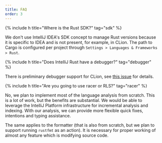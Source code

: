 ```yaml
---
title: FAQ
order: 3
---
```


{% include h title="Where is the Rust SDK?" tag="sdk" %}

We don't use IntelliJ IDEA's SDK concept to manage Rust versions because it is
specific to IDEA and is not present, for example, in CLion. The path to Cargo is
configured per project through `Settings > Languages & Frameworks > Rust`.

{% include h title="Does IntelliJ Rust have a debugger?" tag="debugger" %}

There is preliminary debugger support for CLion, see [this issue][debugger] for
details.

{% include h title="Are you going to use racer or RLS?" tag="racer" %}

No, we plan to implement most of the language analysis from scratch. This is
a lot of work, but the benefits are substantial. We would be able to leverage
the IntelliJ Platform infrastructure for incremental analysis and indexing. With
our analysis, we can provide more flexible quick fixes, intentions and typing
assistance.

The same applies to the formatter (that is also from scratch, but we plan to
support running `rustfmt` as an action). It is necessary for proper working
of almost any feature which is modifying source code.


[debugger]: https://github.com/intellij-rust/intellij-rust/issues/535
